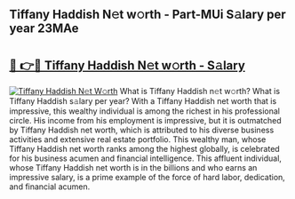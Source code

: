 ## Tiffany Haddish N𝚎t w𝚘rth - Part-MUi S𝚊lary per year 23MAe

# <h2><a href="http://gc0fk7.nevu.top/?p=Tiffany+Haddish">🔗 👉🔴 Tiffany Haddish N𝚎t w𝚘rth - S𝚊lary</a></h2>

[![Tiffany Haddish N𝚎t W𝚘rth](https://i.imgur.com/Oavwk0R.jpeg)](http://gc0fk7.nevu.top/?p=Tiffany+Haddish)
What is Tiffany Haddish n𝚎t w𝚘rth? What is Tiffany Haddish s𝚊lary per year?
With a Tiffany Haddish net worth that is impressive, this wealthy individual is among the richest in his professional circle. His income from his employment is impressive, but it is outmatched by Tiffany Haddish net worth, which is attributed to his diverse business activities and extensive real estate portfolio. This wealthy man, whose Tiffany Haddish net worth ranks among the highest globally, is celebrated for his business acumen and financial intelligence. This affluent individual, whose Tiffany Haddish net worth is in the billions and who earns an impressive salary, is a prime example of the force of hard labor, dedication, and financial acumen.
